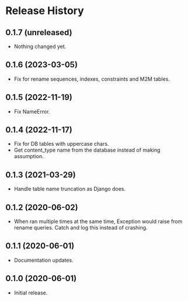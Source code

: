 Release History
===============

0.1.7 (unreleased)
------------------

- Nothing changed yet.


0.1.6 (2023-03-05)
------------------

- Fix for rename sequences, indexes, constraints and M2M tables.


0.1.5 (2022-11-19)
------------------

- Fix NameError.


0.1.4 (2022-11-17)
------------------

- Fix for DB tables with uppercase chars.
- Get content_type name from the database instead of making assumption.


0.1.3 (2021-03-29)
------------------

- Handle table name truncation as Django does.


0.1.2 (2020-06-02)
------------------

- When ran multiple times at the same time, Exception would raise from rename queries. Catch and log this instead of crashing.


0.1.1 (2020-06-01)
------------------

- Documentation updates.


0.1.0 (2020-06-01)
------------------

-   Initial release.
